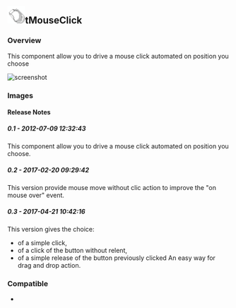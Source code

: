 ## <img src='./logo.jpg' width='40' height='40'>tMouseClick

### Overview
This component allow you to drive a mouse click automated on position you choose


![screenshot](https://talendforge.org/exchange/tos/upload_tos/extension-580/screenshot.jpg)
### Images




#### Release Notes

##### 0.1 - 2012-07-09 12:32:43
This component allow you to drive a mouse click automated  on position you choose.
##### 0.2 - 2017-02-20 09:29:42
This version provide mouse move without clic action to improve the "on mouse over" event. 
##### 0.3 - 2017-04-21 10:42:16
This version gives the choice: 
 - of a simple click, 
 - of a click of the button without relent, 
 - of a simple release of the button previously clicked 
An easy way for drag and drop action.
### Compatible
 -